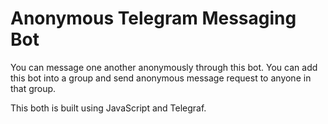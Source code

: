 # Anonymous Telegram Messaging Bot

You can message one another anonymously through this bot. You can add this bot into a group and send anonymous message request to anyone in that group.

This both is built using JavaScript and Telegraf.
